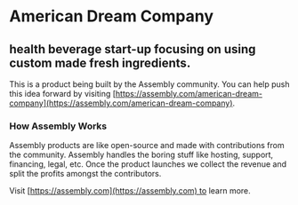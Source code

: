 # American Dream Company

## health beverage start-up focusing on using custom made fresh ingredients.

This is a product being built by the Assembly community. You can help push this idea forward by visiting [https://assembly.com/american-dream-company](https://assembly.com/american-dream-company).

### How Assembly Works

Assembly products are like open-source and made with contributions from the community. Assembly handles the boring stuff like hosting, support, financing, legal, etc. Once the product launches we collect the revenue and split the profits amongst the contributors.

Visit [https://assembly.com](https://assembly.com) to learn more.
